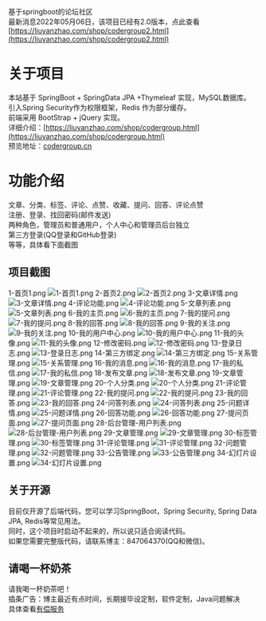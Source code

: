 基于springboot的论坛社区 <br/>
最新消息2022年05月06日，该项目已经有2.0版本，点此查看[https://liuyanzhao.com/shop/codergroup2.html](https://liuyanzhao.com/shop/codergroup2.html)
# 关于项目
本站基于 SpringBoot + SpringData JPA +Thymeleaf 实现，MySQL数据库。<br/>
引入Spring Security作为权限框架，Redis 作为部分缓存。<br/>
前端采用 BootStrap + jQuery 实现。<br/>
详细介绍：[https://liuyanzhao.com/shop/codergroup.html](https://liuyanzhao.com/shop/codergroup.html)  <br/>
预览地址：[codergroup.cn](codergroup.cn)  <br/>

# 功能介绍
文章、分类、标签、评论、点赞、收藏、提问、回答、评论点赞  <br/>
注册、登录、找回密码(邮件发送) <br/>
两种角色，管理员和普通用户，个人中心和管理员后台独立 <br/>
第三方登录(QQ登录和GitHub登录) <br/>
等等，具体看下面截图  <br/>

## 项目截图
1-首页1.png
![1-首页1.png](img/1-首页1.png)
2-首页2.png
![2-首页2.png](img/2-首页2.png)
3-文章详情.png
![3-文章详情.png](img/3-文章详情.png)
4-评论功能.png
![4-评论功能.png](img/4-评论功能.png)
5-文章列表.png
![5-文章列表.png](img/5-文章列表.png)
6-我的主页.png
![6-我的主页.png](img/6-我的主页.png)
7-我的提问.png
![7-我的提问.png](img/7-我的提问.png)
8-我的回答.png
![8-我的回答.png](img/8-我的回答.png)
9-我的关注.png
![9-我的关注.png](img/9-我的关注.png)
10-我的用户中心.png
![10-我的用户中心.png](img/10-我的用户中心.png)
11-我的头像.png
![11-我的头像.png](img/11-我的头像.png)
12-修改密码.png
![12-修改密码.png](img/12-修改密码.png)
13-登录日志.png
![13-登录日志.png](img/13-登录日志.png)
14-第三方绑定.png
![14-第三方绑定.png](img/14-第三方绑定.png)
15-关系管理.png
![15-关系管理.png](img/15-关系管理.png)
16-我的消息.png
![16-我的消息.png](img/16-我的消息.png)
17-我的私信.png
![17-我的私信.png](img/17-我的私信.png)
18-发布文章.png
![18-发布文章.png](img/18-发布文章.png)
19-文章管理.png
![19-文章管理.png](img/19-文章管理.png)
20-个人分类.png
![20-个人分类.png](img/20-个人分类.png)
21-评论管理.png
![21-评论管理.png](img/21-评论管理.png)
22-我的提问.png
![22-我的提问.png](img/22-我的提问.png)
23-我的回答.png
![23-我的回答.png](img/23-我的回答.png)
24-问答列表.png
![24-问答列表.png](img/24-问答列表.png)
25-问题详情.png
![25-问题详情.png](img/25-问题详情.png)
26-回答功能.png
![26-回答功能.png](img/26-回答功能.png)
27-提问页面.png
![27-提问页面.png](img/27-提问页面.png)
28-后台管理-用户列表.png
![28-后台管理-用户列表.png](img/28-后台管理-用户列表.png)
29-文章管理.png
![29-文章管理.png](img/29-文章管理.png)
30-标签管理.png
![30-标签管理.png](img/30-标签管理.png)
31-评论管理.png
![31-评论管理.png](img/31-评论管理.png)
32-问题管理.png
![32-问题管理.png](img/32-问题管理.png)
33-公告管理.png
![33-公告管理.png](img/33-公告管理.png)
34-幻灯片设置.png
![34-幻灯片设置.png](img/34-幻灯片设置.png)


## 关于开源
目前仅开源了后端代码，您可以学习SpringBoot，Spring Security, Spring Data JPA, Redis等常见用法。 <br/>
同时，这个项目时启动不起来的，所以说只适合阅读代码。 <br/>
如果您需要完整版代码，请联系博主：847064370(QQ和微信)。

## 请喝一杯奶茶
请我喝一杯奶茶吧！ <br/>
插条广告：博主最近有点时间，长期接毕设定制，软件定制，Java问题解决 <br/>
具体查看[有偿服务](https://liuyanzhao.com/shop.html)

